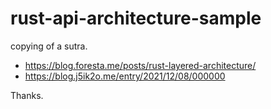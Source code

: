 # rust-api-architecture-sample

copying of a sutra.

- https://blog.foresta.me/posts/rust-layered-architecture/
- https://blog.j5ik2o.me/entry/2021/12/08/000000

Thanks.
